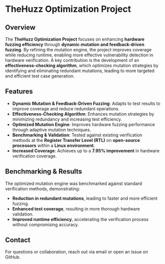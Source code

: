 # TheHuzz Optimization Project

## Overview
The **TheHuzz Optimization Project** focuses on enhancing **hardware fuzzing efficiency** through **dynamic mutation and feedback-driven fuzzing**. By refining the mutation engine, the project improves coverage while reducing runtime, enabling more effective vulnerability detection in hardware verification. A key contribution is the development of an **effectiveness-checking algorithm**, which optimizes mutation strategies by identifying and eliminating redundant mutations, leading to more targeted and efficient test case generation.

## Features
- **Dynamic Mutation & Feedback-Driven Fuzzing**: Adapts to test results to improve coverage and reduce redundant operations.
- **Effectiveness-Checking Algorithm**: Enhances mutation strategies by minimizing redundancy and increasing test efficiency.
- **Optimized Mutation Engine**: Improves hardware fuzzing performance through adaptive mutation techniques.
- **Benchmarking & Validation**: Tested against existing verification methods at the **Register Transfer Level (RTL)** on **open-source processors** within a **Linux environment**.
- **Increased Coverage**: Achieves up to a **7.95% improvement** in hardware verification coverage.

## Benchmarking & Results
The optimized mutation engine was benchmarked against standard verification methods, demonstrating:
- **Reduction in redundant mutations**, leading to faster and more efficient fuzzing.
- **Enhanced test coverage**, resulting in more thorough hardware validation.
- **Improved runtime efficiency**, accelerating the verification process without compromising accuracy.

## Contact
For questions or collaboration, reach out via email or open an issue on GitHub.

